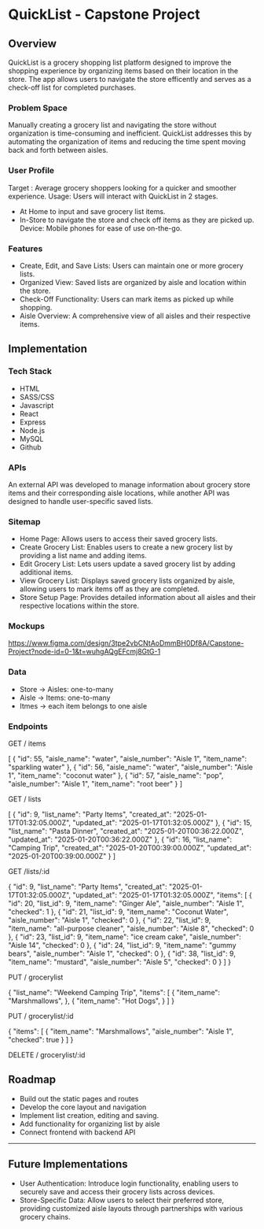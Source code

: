 # QuickList - Capstone Project

## Overview

QuickList is a grocery shopping list platform designed to improve the shopping experience by organizing items based on their location in the store. The app allows users to navigate the store efficently and serves as a check-off list for completed purchases.

### Problem Space

Manually creating a grocery list and navigating the store without organization is time-consuming and inefficient. QuickList addresses this by automating the organization of items and reducing the time spent moving back and forth between aisles.

### User Profile

Target : Average grocery shoppers looking for a quicker and smoother experience.
Usage: Users will interact with QuickList in 2 stages. 
- At Home to input and save grocery list items.
- In-Store to navigate the store and check off items as they are picked up.
Device: Mobile phones for ease of use on-the-go.

### Features

- Create, Edit, and Save Lists: Users can maintain one or more grocery lists.
- Organized View: Saved lists are organized by aisle and location within the store.
- Check-Off Functionality: Users can mark items as picked up while shopping.
- Aisle Overview: A comprehensive view of all aisles and their respective items.

## Implementation

### Tech Stack

- HTML
- SASS/CSS
- Javascript
- React
- Express
- Node.js
- MySQL
- Github

### APIs

An external API was developed to manage information about grocery store items and their corresponding aisle locations, while another API was designed to handle user-specific saved lists.

### Sitemap

- Home Page: Allows users to access their saved grocery lists.
- Create Grocery List: Enables users to create a new grocery list by providing a list name and adding items.
- Edit Grocery List: Lets users update a saved grocery list by adding additional items.
- View Grocery List: Displays saved grocery lists organized by aisle, allowing users to mark items off as they are completed.
- Store Setup Page: Provides detailed information about all aisles and their respective locations within the store.

### Mockups

https://www.figma.com/design/3tpe2vbCNtAoDmmBH0Df8A/Capstone-Project?node-id=0-1&t=wuhgAQgEFcmj8GtG-1 

### Data

- Store -> Aisles: one-to-many
- Aisle -> Items: one-to-many
- Itmes -> each item belongs to one aisle 

### Endpoints

GET / items

[
    {
        "id": 55,
        "aisle_name": "water",
        "aisle_number": "Aisle 1",
        "item_name": "sparkling water"
    },
    {
        "id": 56,
        "aisle_name": "water",
        "aisle_number": "Aisle 1",
        "item_name": "coconut water"
    },
    {
        "id": 57,
        "aisle_name": "pop",
        "aisle_number": "Aisle 1",
        "item_name": "root beer"
    }
]



GET / lists

[
    {
        "id": 9,
        "list_name": "Party Items",
        "created_at": "2025-01-17T01:32:05.000Z",
        "updated_at": "2025-01-17T01:32:05.000Z"
    },
    {
        "id": 15,
        "list_name": "Pasta Dinner",
        "created_at": "2025-01-20T00:36:22.000Z",
        "updated_at": "2025-01-20T00:36:22.000Z"
    },
    {
        "id": 16,
        "list_name": "Camping Trip",
        "created_at": "2025-01-20T00:39:00.000Z",
        "updated_at": "2025-01-20T00:39:00.000Z"
    }
]



GET /lists/:id

{
    "id": 9,
    "list_name": "Party Items",
    "created_at": "2025-01-17T01:32:05.000Z",
    "updated_at": "2025-01-17T01:32:05.000Z",
    "items": [
        {
            "id": 20,
            "list_id": 9,
            "item_name": "Ginger Ale",
            "aisle_number": "Aisle 1",
            "checked": 1
        },
        {
            "id": 21,
            "list_id": 9,
            "item_name": "Coconut Water",
            "aisle_number": "Aisle 1",
            "checked": 0
        },
        {
            "id": 22,
            "list_id": 9,
            "item_name": "all-purpose cleaner",
            "aisle_number": "Aisle 8",
            "checked": 0
        },
        {
            "id": 23,
            "list_id": 9,
            "item_name": "ice cream cake",
            "aisle_number": "Aisle 14",
            "checked": 0
        },
        {
            "id": 24,
            "list_id": 9,
            "item_name": "gummy bears",
            "aisle_number": "Aisle 1",
            "checked": 0
        },
        {
            "id": 38,
            "list_id": 9,
            "item_name": "mustard",
            "aisle_number": "Aisle 5",
            "checked": 0
        }
    ]
}



PUT / grocerylist

{
  "list_name": "Weekend Camping Trip",
  "items": 
  [
    {
      "item_name": "Marshmallows",
    },
    {
      "item_name": "Hot Dogs",
    }
  ]
}



PUT / grocerylist/:id


{
  "items": [
    {
      "item_name": "Marshmallows",
      "aisle_number": "Aisle 1",
      "checked": true
    }
  ]
}



DELETE / grocerylist/:id



## Roadmap

- Build out the static pages and routes 
- Develop the core layout and navigation
- Implement list creation, editing and saving.
- Add functionality for organizing list by aisle
- Connect frontend with backend API


---

## Future Implementations
- User Authentication: Introduce login functionality, enabling users to securely save and access their grocery lists across devices.
- Store-Specific Data: Allow users to select their preferred store, providing customized aisle layouts through partnerships with various grocery chains.
